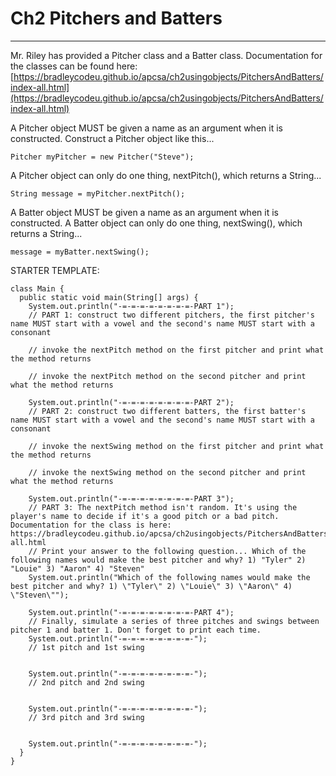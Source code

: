 # Ch2 Pitchers and Batters
---

Mr. Riley has provided a Pitcher class and a Batter class. Documentation for the classes can be found here: [https://bradleycodeu.github.io/apcsa/ch2usingobjects/PitchersAndBatters/index-all.html](https://bradleycodeu.github.io/apcsa/ch2usingobjects/PitchersAndBatters/index-all.html)

A Pitcher object MUST be given a name as an argument when it is constructed. Construct a Pitcher object like this...
```
Pitcher myPitcher = new Pitcher("Steve");
```

A Pitcher object can only do one thing, nextPitch(), which returns a String...
```
String message = myPitcher.nextPitch();
```

A Batter object MUST be given a name as an argument when it is constructed. A Batter object can only do one thing, nextSwing(), which returns a String...
```
message = myBatter.nextSwing();
```

STARTER TEMPLATE:
```
class Main {
  public static void main(String[] args) {
    System.out.println("-=-=-=-=-=-=-=-=-PART 1");
    // PART 1: construct two different pitchers, the first pitcher's name MUST start with a vowel and the second's name MUST start with a consonant

    // invoke the nextPitch method on the first pitcher and print what the method returns
    
    // invoke the nextPitch method on the second pitcher and print what the method returns

    System.out.println("-=-=-=-=-=-=-=-=-PART 2");
    // PART 2: construct two different batters, the first batter's name MUST start with a vowel and the second's name MUST start with a consonant

    // invoke the nextSwing method on the first pitcher and print what the method returns

    // invoke the nextSwing method on the second pitcher and print what the method returns

    System.out.println("-=-=-=-=-=-=-=-=-PART 3");
    // PART 3: The nextPitch method isn't random. It's using the player's name to decide if it's a good pitch or a bad pitch. Documentation for the class is here: https://bradleycodeu.github.io/apcsa/ch2usingobjects/PitchersAndBatters/index-all.html  
    // Print your answer to the following question... Which of the following names would make the best pitcher and why? 1) "Tyler" 2) "Louie" 3) "Aaron" 4) "Steven"
    System.out.println("Which of the following names would make the best pitcher and why? 1) \"Tyler\" 2) \"Louie\" 3) \"Aaron\" 4) \"Steven\"");

    System.out.println("-=-=-=-=-=-=-=-=-PART 4");
    // Finally, simulate a series of three pitches and swings between pitcher 1 and batter 1. Don't forget to print each time.
    System.out.println("-=-=-=-=-=-=-=-=-");
    // 1st pitch and 1st swing

    
    System.out.println("-=-=-=-=-=-=-=-=-");
    // 2nd pitch and 2nd swing


    System.out.println("-=-=-=-=-=-=-=-=-");
    // 3rd pitch and 3rd swing


    System.out.println("-=-=-=-=-=-=-=-=-");
  }
}
```